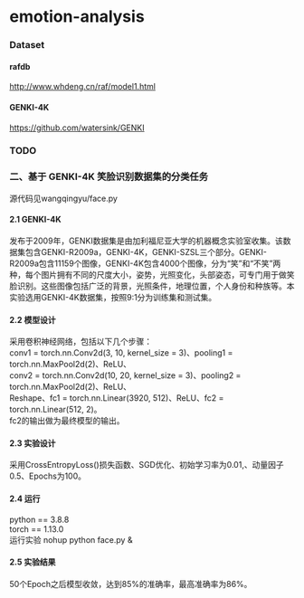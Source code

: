 # emotion-analysis

### Dataset

#### rafdb
http://www.whdeng.cn/raf/model1.html
#### GENKI-4K
https://github.com/watersink/GENKI

### TODO


### 二、基于 GENKI-4K 笑脸识别数据集的分类任务
  源代码见wangqingyu/face.py

#### 2.1 GENKI-4K
  发布于2009年，GENKI数据集是由加利福尼亚大学的机器概念实验室收集。该数据集包含GENKI-R2009a，GENKI-4K，GENKI-SZSL三个部分。GENKI-R2009a包含11159个图像，GENKI-4K包含4000个图像，分为“笑”和“不笑”两种，每个图片拥有不同的尺度大小，姿势，光照变化，头部姿态，可专门用于做笑脸识别。这些图像包括广泛的背景，光照条件，地理位置，个人身份和种族等。本实验选用GENKI-4K数据集，按照9:1分为训练集和测试集。

#### 2.2 模型设计
  采用卷积神经网络，包括以下几个步骤：  
  conv1 = torch.nn.Conv2d(3, 10, kernel_size = 3)、pooling1 = torch.nn.MaxPool2d(2)、ReLU、  
  conv2 = torch.nn.Conv2d(10, 20, kernel_size = 3)、pooling2 = torch.nn.MaxPool2d(2)、ReLU、  
  Reshape、fc1 = torch.nn.Linear(3920, 512)、ReLU、fc2 = torch.nn.Linear(512, 2)。  
  fc2的输出做为最终模型的输出。
  
#### 2.3 实验设计
  采用CrossEntropyLoss()损失函数、SGD优化、初始学习率为0.01,、动量因子0.5、Epochs为100。
  
#### 2.4 运行
  python == 3.8.8  
  torch == 1.13.0  
  运行实验  nohup python face.py &

#### 2.5 实验结果
  50个Epoch之后模型收敛，达到85%的准确率，最高准确率为86%。

